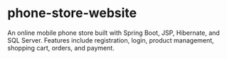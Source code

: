 # phone-store-website
An online mobile phone store built with Spring Boot, JSP, Hibernate, and SQL Server. Features include registration, login, product management, shopping cart, orders, and payment.
